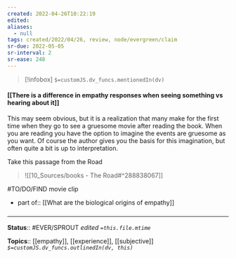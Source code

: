 ```yaml
---
created: 2022-04-26T10:22:19 
edited: 
aliases:
  - null
tags: created/2022/04/26, review, node/evergreen/claim
sr-due: 2022-05-05
sr-interval: 2
sr-ease: 248
---
```

> [!infobox]
`$=customJS.dv_funcs.mentionedIn(dv)`

#### [[There is a difference in empathy responses when seeing something vs hearing about it]]

This may seem obvious, but it is a realization that many make for the first time when they go to see a gruesome movie after reading the book. When you are reading you have the option to imagine the events are gruesome as you want. Of course the author gives you the basis for this imagination, but often quite a bit is up to interpretation.

Take this passage from the Road

> ![[10_Sources/books - The Road#^288838067]]

#TO/DO/FIND movie clip

- part of:: [[What are the biological origins of empathy]]
### <hr class="footnote"/>

**Status**:: #EVER/SPROUT
*edited `=this.file.mtime`*

**Topics**:: [[empathy]], [[experience]], [[subjective]]
*`$=customJS.dv_funcs.outlinedIn(dv, this)`*
